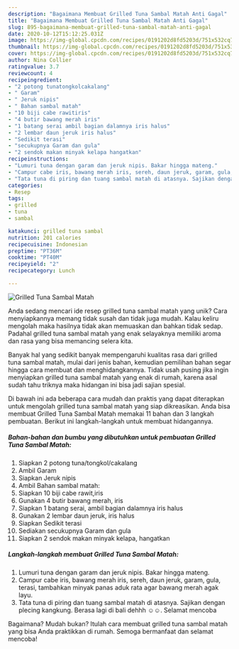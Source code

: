 ```yaml
---
description: "Bagaimana Membuat Grilled Tuna Sambal Matah Anti Gagal"
title: "Bagaimana Membuat Grilled Tuna Sambal Matah Anti Gagal"
slug: 895-bagaimana-membuat-grilled-tuna-sambal-matah-anti-gagal
date: 2020-10-12T15:12:25.031Z
image: https://img-global.cpcdn.com/recipes/0191202d8fd5203d/751x532cq70/grilled-tuna-sambal-matah-foto-resep-utama.jpg
thumbnail: https://img-global.cpcdn.com/recipes/0191202d8fd5203d/751x532cq70/grilled-tuna-sambal-matah-foto-resep-utama.jpg
cover: https://img-global.cpcdn.com/recipes/0191202d8fd5203d/751x532cq70/grilled-tuna-sambal-matah-foto-resep-utama.jpg
author: Nina Collier
ratingvalue: 3.7
reviewcount: 4
recipeingredient:
- "2 potong tunatongkolcakalang"
- " Garam"
- " Jeruk nipis"
- " Bahan sambal matah"
- "10 biji cabe rawitiris"
- "4 butir bawang merah iris"
- "1 batang serai ambil bagian dalamnya iris halus"
- "2 lembar daun jeruk iris halus"
- "Sedikit terasi"
- "secukupnya Garam dan gula"
- "2 sendok makan minyak kelapa hangatkan"
recipeinstructions:
- "Lumuri tuna dengan garam dan jeruk nipis. Bakar hingga mateng."
- "Campur cabe iris, bawang merah iris, sereh, daun jeruk, garam, gula, terasi, tambahkan minyak panas aduk rata agar bawang merah agak layu."
- "Tata tuna di piring dan tuang sambal matah di atasnya. Sajikan dengan plecing kangkung. Berasa lagi di bali dehhh ☺️☺️. Selamat mencoba"
categories:
- Resep
tags:
- grilled
- tuna
- sambal

katakunci: grilled tuna sambal 
nutrition: 201 calories
recipecuisine: Indonesian
preptime: "PT36M"
cooktime: "PT40M"
recipeyield: "2"
recipecategory: Lunch

---
```



![Grilled Tuna Sambal Matah](https://img-global.cpcdn.com/recipes/0191202d8fd5203d/751x532cq70/grilled-tuna-sambal-matah-foto-resep-utama.jpg)

Anda sedang mencari ide resep grilled tuna sambal matah yang unik? Cara menyiapkannya memang tidak susah dan tidak juga mudah. Kalau keliru mengolah maka hasilnya tidak akan memuaskan dan bahkan tidak sedap. Padahal grilled tuna sambal matah yang enak selayaknya memiliki aroma dan rasa yang bisa memancing selera kita.



Banyak hal yang sedikit banyak mempengaruhi kualitas rasa dari grilled tuna sambal matah, mulai dari jenis bahan, kemudian pemilihan bahan segar hingga cara membuat dan menghidangkannya. Tidak usah pusing jika ingin menyiapkan grilled tuna sambal matah yang enak di rumah, karena asal sudah tahu triknya maka hidangan ini bisa jadi sajian spesial.


Di bawah ini ada beberapa cara mudah dan praktis yang dapat diterapkan untuk mengolah grilled tuna sambal matah yang siap dikreasikan. Anda bisa membuat Grilled Tuna Sambal Matah memakai 11 bahan dan 3 langkah pembuatan. Berikut ini langkah-langkah untuk membuat hidangannya.

<!--inarticleads1-->

##### Bahan-bahan dan bumbu yang dibutuhkan untuk pembuatan Grilled Tuna Sambal Matah:

1. Siapkan 2 potong tuna/tongkol/cakalang
1. Ambil  Garam
1. Siapkan  Jeruk nipis
1. Ambil  Bahan sambal matah:
1. Siapkan 10 biji cabe rawit,iris
1. Gunakan 4 butir bawang merah, iris
1. Siapkan 1 batang serai, ambil bagian dalamnya iris halus
1. Gunakan 2 lembar daun jeruk, iris halus
1. Siapkan Sedikit terasi
1. Sediakan secukupnya Garam dan gula
1. Siapkan 2 sendok makan minyak kelapa, hangatkan




<!--inarticleads2-->

##### Langkah-langkah membuat Grilled Tuna Sambal Matah:

1. Lumuri tuna dengan garam dan jeruk nipis. Bakar hingga mateng.
1. Campur cabe iris, bawang merah iris, sereh, daun jeruk, garam, gula, terasi, tambahkan minyak panas aduk rata agar bawang merah agak layu.
1. Tata tuna di piring dan tuang sambal matah di atasnya. Sajikan dengan plecing kangkung. Berasa lagi di bali dehhh ☺️☺️. Selamat mencoba




Bagaimana? Mudah bukan? Itulah cara membuat grilled tuna sambal matah yang bisa Anda praktikkan di rumah. Semoga bermanfaat dan selamat mencoba!
